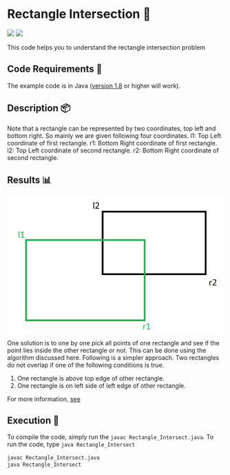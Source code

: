 # Rectangle Intersection 🥡

[![](https://img.shields.io/github/license/sourcerer-io/hall-of-fame.svg?colorB=ff0000)](https://github.com/akshaybahadur21/Rectangle_Intersect/blob/master/LICENSE.txt)  [![](https://img.shields.io/badge/Akshay-Bahadur-brightgreen.svg?colorB=ff0000)](https://akshaybahadur.com)

This code helps you to understand the rectangle intersection problem

## Code Requirements 🦄
The example code is in Java ([version 1.8](https://java.com/en/download/) or higher will work). 

## Description 📦

Note that a rectangle can be represented by two coordinates, top left and bottom right. So mainly we are given following four coordinates.
l1: Top Left coordinate of first rectangle.
r1: Bottom Right coordinate of first rectangle.
l2: Top Left coordinate of second rectangle.
r2: Bottom Right coordinate of second rectangle.

## Results 📊

<img src="https://github.com/akshaybahadur21/Rectangle_Intersect/blob/master/rect.png" align=center>

One solution is to one by one pick all points of one rectangle and see if the point lies inside the other rectangle or not. This can be done using the algorithm discussed here.
Following is a simpler approach. Two rectangles do not overlap if one of the following conditions is true.
1) One rectangle is above top edge of other rectangle.
2) One rectangle is on left side of left edge of other rectangle.

For more information, [see](http://www.geeksforgeeks.org/find-two-rectangles-overlap/)

## Execution 🐉
To compile the code, simply run the `javac Rectangle_Intersect.java`.
To run the code, type `java Rectangle_Intersect`

```
javac Rectangle_Intersect.java
java Rectangle_Intersect
```

